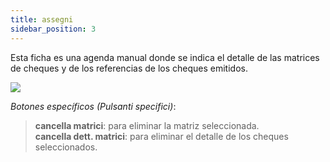 ```yaml
---
title: assegni
sidebar_position: 3
---
```


Esta ficha es una agenda manual donde se indica el detalle de las matrices de cheques y de los referencias de los cheques emitidos.

![](/img/it-it/erp-home/registers/contacts/create-new-contact/accounting-data/bank-registry/cheques/image01.png)

*Botones específicos (Pulsanti specifici)*:  
> **cancella matrici**: para eliminar la matriz seleccionada.  
> **cancella dett. matrici**: para eliminar el detalle de los cheques seleccionados.